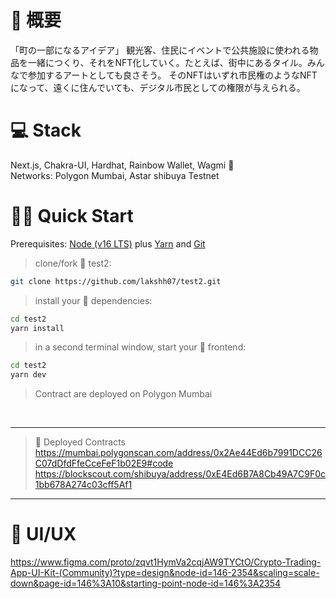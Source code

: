 # 🦄 概要
「町の一部になるアイデア」 観光客、住民にイベントで公共施設に使われる物品を一緒につくり、それをNFT化していく。たとえば、街中にあるタイル。みんなで参加するアートとしても良さそう。 そのNFTはいずれ市民権のようなNFTになって、遠くに住んでいても、デジタル市民としての権限が与えられる。

# 💻 Stack
Next.js, Chakra-UI, Hardhat, Rainbow Wallet, Wagmi 🚀  
Networks: Polygon Mumbai, Astar shibuya Testnet  

# 🏄‍♂️ Quick Start

Prerequisites: [Node (v16 LTS)](https://nodejs.org/en/download/) plus [Yarn](https://classic.yarnpkg.com/en/docs/install/) and [Git](https://git-scm.com/downloads)

> clone/fork 🦄 test2:

```bash
git clone https://github.com/lakshh07/test2.git
```

> install your 👷‍ dependencies:

```bash
cd test2
yarn install
```

> in a second terminal window, start your 📱 frontend:

```bash
cd test2
yarn dev
```
>Contract are deployed on Polygon Mumbai

<br/>

<hr/>
 
 >📣  Deployed Contracts
https://mumbai.polygonscan.com/address/0x2Ae44Ed6b7991DCC26C07dDfdFfeCceFeF1b02E9#code  
https://blockscout.com/shibuya/address/0xE4Ed6B7A8Cb49A7C9F0c1bb678A274c03cff5Af1  
<hr/>

# 🚪 UI/UX
https://www.figma.com/proto/zqvt1HymVa2cqjAW9TYCtO/Crypto-Trading-App-UI-Kit-(Community)?type=design&node-id=146-2354&scaling=scale-down&page-id=146%3A10&starting-point-node-id=146%3A2354
